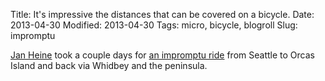 Title: It's impressive the distances that can be covered on a bicycle.
Date: 2013-04-30
Modified: 2013-04-30
Tags: micro, bicycle, blogroll
Slug: impromptu

[Jan Heine](http://janheine.wordpress.com/) took a couple days for [an impromptu ride](http://janheine.wordpress.com/2013/04/30/an-impromptu-adventure/) from Seattle to Orcas Island and back via Whidbey and the peninsula. 
